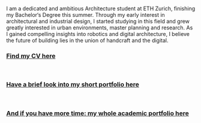 <br>
<br>
<br>
<br>
<br>
<br>
<p>I am a dedicated and ambitious
Architecture student at ETH
Zurich, finishing my Bachelor‘s
Degree this summer. Through my
early interest in architectural and
industrial design, I started studying
in this field and grew greatly
interested in urban environments,
master planning and research. As
I gained compelling insights into
robotics and digital architecture, I
believe the future of building lies
in the union of handcraft and the
digital.</p>

### [Find my CV here](assets/pdf/2_CV_CF.pdf)
<br>

### [Have a brief look into my short portfolio here](assets/pdf/3_Portfolio_Small_CF.pdf)
<br>

### [And if you have more time: my whole academic portfolio here]()


